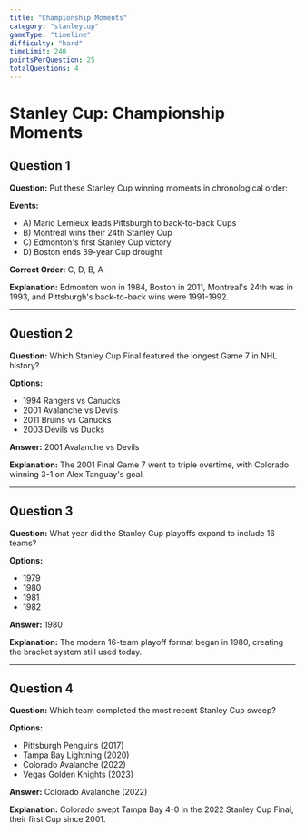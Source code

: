 ```yaml
---
title: "Championship Moments"
category: "stanleycup"
gameType: "timeline"
difficulty: "hard"
timeLimit: 240
pointsPerQuestion: 25
totalQuestions: 4
---
```


# Stanley Cup: Championship Moments

## Question 1
**Question:** Put these Stanley Cup winning moments in chronological order:

**Events:**
- A) Mario Lemieux leads Pittsburgh to back-to-back Cups
- B) Montreal wins their 24th Stanley Cup
- C) Edmonton's first Stanley Cup victory
- D) Boston ends 39-year Cup drought

**Correct Order:** C, D, B, A

**Explanation:** Edmonton won in 1984, Boston in 2011, Montreal's 24th was in 1993, and Pittsburgh's back-to-back wins were 1991-1992.

---

## Question 2
**Question:** Which Stanley Cup Final featured the longest Game 7 in NHL history?

**Options:**
- 1994 Rangers vs Canucks
- 2001 Avalanche vs Devils
- 2011 Bruins vs Canucks
- 2003 Devils vs Ducks

**Answer:** 2001 Avalanche vs Devils

**Explanation:** The 2001 Final Game 7 went to triple overtime, with Colorado winning 3-1 on Alex Tanguay's goal.

---

## Question 3
**Question:** What year did the Stanley Cup playoffs expand to include 16 teams?

**Options:**
- 1979
- 1980
- 1981
- 1982

**Answer:** 1980

**Explanation:** The modern 16-team playoff format began in 1980, creating the bracket system still used today.

---

## Question 4
**Question:** Which team completed the most recent Stanley Cup sweep?

**Options:**
- Pittsburgh Penguins (2017)
- Tampa Bay Lightning (2020)
- Colorado Avalanche (2022)
- Vegas Golden Knights (2023)

**Answer:** Colorado Avalanche (2022)

**Explanation:** Colorado swept Tampa Bay 4-0 in the 2022 Stanley Cup Final, their first Cup since 2001.
